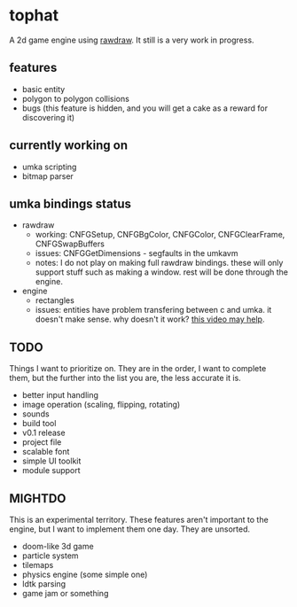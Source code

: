 # tophat
A 2d game engine using [rawdraw](https://github.com/cntools/rawdraw). It still is a very work in progress.

## features

- basic entity
- polygon to polygon collisions
- bugs (this feature is hidden, and you will get a cake as a reward for discovering it)

## currently working on

- umka scripting
- bitmap parser

## umka bindings status

- rawdraw
  - working: CNFGSetup, CNFGBgColor, CNFGColor, CNFGClearFrame, CNFGSwapBuffers
  - issues: CNFGGetDimensions - segfaults in the umkavm
  - notes: I do not play on making full rawdraw bindings. these will only support stuff such as making a window. rest will be done through the engine.
- engine
  - rectangles
  - issues: entities have problem transfering between c and umka. it doesn't make sense. why doesn't it work? [this video may help](https://www.youtube.com/watch?v=mciB1RU4At8).

## TODO

Things I want to prioritize on. They are in the order, I want to complete them, but the further into the list you are, the less accurate it is.

- better input handling
- image operation (scaling, flipping, rotating)
- sounds
- build tool
- v0.1 release
- project file
- scalable font
- simple UI toolkit
- module support

## MIGHTDO

This is an experimental territory. These features aren't important to the engine, but I want to implement them one day. They are unsorted.

- doom-like 3d game
- particle system
- tilemaps
- physics engine (some simple one)
- ldtk parsing
- game jam or something
